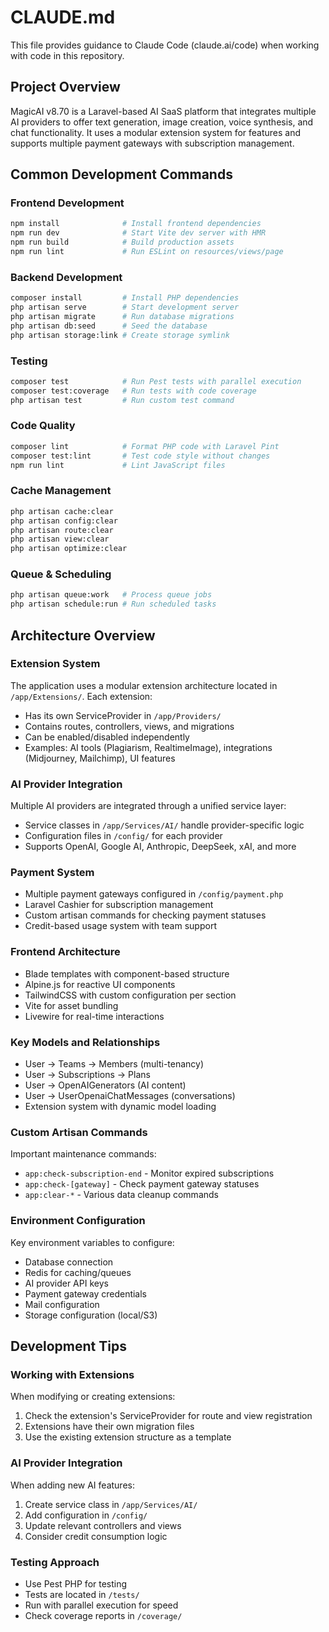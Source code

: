 # CLAUDE.md

This file provides guidance to Claude Code (claude.ai/code) when working with code in this repository.

## Project Overview

MagicAI v8.70 is a Laravel-based AI SaaS platform that integrates multiple AI providers to offer text generation, image creation, voice synthesis, and chat functionality. It uses a modular extension system for features and supports multiple payment gateways with subscription management.

## Common Development Commands

### Frontend Development
```bash
npm install              # Install frontend dependencies
npm run dev              # Start Vite dev server with HMR
npm run build            # Build production assets
npm run lint             # Run ESLint on resources/views/page
```

### Backend Development
```bash
composer install         # Install PHP dependencies
php artisan serve        # Start development server
php artisan migrate      # Run database migrations
php artisan db:seed      # Seed the database
php artisan storage:link # Create storage symlink
```

### Testing
```bash
composer test            # Run Pest tests with parallel execution
composer test:coverage   # Run tests with code coverage
php artisan test         # Run custom test command
```

### Code Quality
```bash
composer lint            # Format PHP code with Laravel Pint
composer test:lint       # Test code style without changes
npm run lint             # Lint JavaScript files
```

### Cache Management
```bash
php artisan cache:clear
php artisan config:clear
php artisan route:clear
php artisan view:clear
php artisan optimize:clear
```

### Queue & Scheduling
```bash
php artisan queue:work   # Process queue jobs
php artisan schedule:run # Run scheduled tasks
```

## Architecture Overview

### Extension System
The application uses a modular extension architecture located in `/app/Extensions/`. Each extension:
- Has its own ServiceProvider in `/app/Providers/`
- Contains routes, controllers, views, and migrations
- Can be enabled/disabled independently
- Examples: AI tools (Plagiarism, RealtimeImage), integrations (Midjourney, Mailchimp), UI features

### AI Provider Integration
Multiple AI providers are integrated through a unified service layer:
- Service classes in `/app/Services/AI/` handle provider-specific logic
- Configuration files in `/config/` for each provider
- Supports OpenAI, Google AI, Anthropic, DeepSeek, xAI, and more

### Payment System
- Multiple payment gateways configured in `/config/payment.php`
- Laravel Cashier for subscription management
- Custom artisan commands for checking payment statuses
- Credit-based usage system with team support

### Frontend Architecture
- Blade templates with component-based structure
- Alpine.js for reactive UI components
- TailwindCSS with custom configuration per section
- Vite for asset bundling
- Livewire for real-time interactions

### Key Models and Relationships
- User → Teams → Members (multi-tenancy)
- User → Subscriptions → Plans
- User → OpenAIGenerators (AI content)
- User → UserOpenaiChatMessages (conversations)
- Extension system with dynamic model loading

### Custom Artisan Commands
Important maintenance commands:
- `app:check-subscription-end` - Monitor expired subscriptions
- `app:check-[gateway]` - Check payment gateway statuses
- `app:clear-*` - Various data cleanup commands

### Environment Configuration
Key environment variables to configure:
- Database connection
- Redis for caching/queues
- AI provider API keys
- Payment gateway credentials
- Mail configuration
- Storage configuration (local/S3)

## Development Tips

### Working with Extensions
When modifying or creating extensions:
1. Check the extension's ServiceProvider for route and view registration
2. Extensions have their own migration files
3. Use the existing extension structure as a template

### AI Provider Integration
When adding new AI features:
1. Create service class in `/app/Services/AI/`
2. Add configuration in `/config/`
3. Update relevant controllers and views
4. Consider credit consumption logic

### Testing Approach
- Use Pest PHP for testing
- Tests are located in `/tests/`
- Run with parallel execution for speed
- Check coverage reports in `/coverage/`
